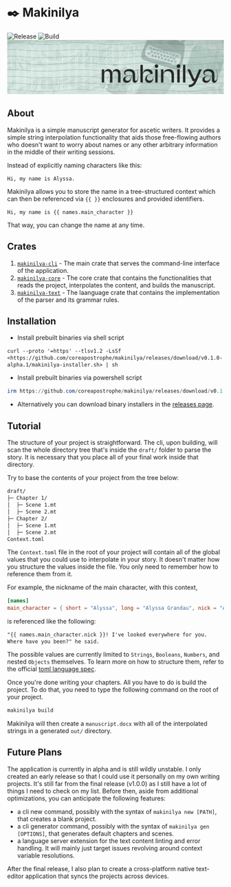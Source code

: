 
# ✒️ Makinilya

![Release](https://github.com/coreapostrophe/makinilya/actions/workflows/release.yml/badge.svg) ![Build](https://github.com/coreapostrophe/makinilya/actions/workflows/build.yml/badge.svg)
![Makinilya Cover](./assets/makinilya-cover.jpg)

## About

Makinilya is a simple manuscript generator for ascetic writers. It provides a simple string interpolation functionality that aids those free-flowing authors who doesn't want to worry about names or any other arbitrary information in the middle of their writing sessions.

Instead of explicitly naming characters like this:

```plaintext
Hi, my name is Alyssa.
```

Makinilya allows you to store the name in a tree-structured context which can then be referenced via `{{ }}` enclosures and provided identifiers.

```plaintext
Hi, my name is {{ names.main_character }}
```

That way, you can change the name at any time.

## Crates

1. [`makinilya-cli`](./makinilya-cli/) - The main crate that serves the command-line interface of the application.
2. [`makinilya-core`](./makinilya-core/) - The core crate that contains the functionalities that reads the project, interpolates the content, and builds the manuscript.
3. [`makinilya-text`](./makinilya-text/) - The laanguage crate that contains the implementation of the parser and its grammar rules.

## Installation

- Install prebuilt binaries via shell script

```shell
curl --proto '=https' --tlsv1.2 -LsSf <https://github.com/coreapostrophe/makinilya/releases/download/v0.1.0-alpha.1/makinilya-installer.sh> | sh
```

- Install prebuilt binaries via powershell script

```powershell
irm https://github.com/coreapostrophe/makinilya/releases/download/v0.1.0-alpha.1/makinilya-installer.ps1 | iex
```

- Alternatively you can download binary installers in the [releases page](https://github.com/coreapostrophe/makinilya/releases).

## Tutorial

The structure of your project is straightforward. The cli, upon building, will scan the whole directory tree that's inside the `draft/` folder to parse the story. It is necessary that you place all of your final work inside that directory.

Try to base the contents of your project from the tree below:

```plaintext
draft/
├─ Chapter 1/
│  ├─ Scene 1.mt
│  ├─ Scene 2.mt
├─ Chapter 2/
│  ├─ Scene 1.mt
│  ├─ Scene 2.mt
Context.toml
```

The `Context.toml` file in the root of your project will contain all of the global values that you could use to interpolate in your story. It doesn't matter how you structure the values inside the file. You only need to remember how to reference them from it.

For example, the nickname of the main character, with this context,

```toml
[names]
main_character = { short = "Alyssa", long = "Alyssa Grandau", nick = "Aly" }

```

is referenced like the following:

```plaintext
"{{ names.main_character.nick }}! I've looked everywhere for you. Where have you been?" he said.
```

The possible values are currently limited to `Strings`, `Booleans`, `Numbers`, and nested `Objects` themselves. To learn more on how to structure them, refer to the official [toml language spec](https://toml.io/en/v1.0.0).

Once you're done writing your chapters. All you have to do is build the project. To do that, you need to type the following command on the root of your project.

```bash
makinilya build
```

Makinilya will then create a `manuscript.docx` with all of the interpolated strings in a generated `out/` directory.

## Future Plans

The application is currently in alpha and is still wildly unstable. I only created an early release so that I could use it personally on my own writing projects. It's still far from the final release (v1.0.0) as I still have a lot of things I need to check on my list. Before then, aside from additional optimizations, you can anticipate the following features:

- a cli new command, possibly with the syntax of `makinilya new [PATH]`, that creates a blank project.
- a cli generator command, possibly with the syntax of `makinilya gen [OPTIONS]`, that generates default chapters and scenes.
- a language server extension for the text content linting and error handling. It will mainly just target issues revolving around context variable resolutions.

After the final release, I also plan to create a cross-platform native text-editor application that syncs the projects across devices.
